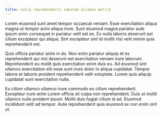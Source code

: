 ```yaml
---
title: nulla reprehenderit laborum ullamco mollit
---
```


Lorem eiusmod sunt amet tempor occaecat veniam. Esse exercitation aliqua magna ut tempor anim aliqua irure. Sunt eiusmod magna pariatur aute ipsum anim consequat in pariatur velit est ex. Ex nulla laboris deserunt est cillum excepteur qui aliqua. Sint excepteur sint id mollit nisi velit minim quis reprehenderit est.

Quis officia pariatur anim in do. Non enim pariatur aliquip et ex reprehenderit qui nisi deserunt est exercitation veniam irure laborum. Reprehenderit eu mollit quis exercitation enim duis eu. Ad eiusmod sint ullamco exercitation elit esse sunt irure dolor in aliqua cupidatat. Tempor labore et laboris proident reprehenderit velit voluptate. Lorem quis aliquip cupidatat sunt exercitation nulla.

Eu cillum ullamco ullamco irure commodo eu cillum reprehenderit. Excepteur irure enim Lorem officia sit culpa non reprehenderit. Duis ut mollit ullamco nulla proident ipsum. Mollit duis fugiat cillum id ad. Eiusmod incididunt velit ad tempor. Aute reprehenderit quis eiusmod ex non enim sint ut.